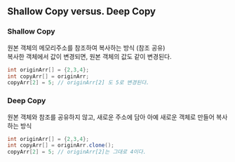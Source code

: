 ## Shallow Copy versus. Deep Copy

### Shallow Copy

원본 객체의 메모리주소를 참조하여 복사하는 방식 (참조 공유)  
복사한 객체에서 값이 변경되면, 원본 객체의 값도 같이 변경된다.

```java
int originArr[] = {2,3,4};
int copyArr[] = originArr;
copyArr[2] = 5; // originArr[2] 도 5로 변경된다.
```

### Deep Copy

원본 객체와 참조를 공유하지 않고, 새로운 주소에 담아 아예 새로운 객체로 만들어 복사하는 방식

```java
int originArr[] = {2,3,4};
int copyArr[] = originArr.clone();
copyArr[2] = 5; // originArr[2]는 그대로 4이다.
```

<!-- [Previous Page](./20210515)  -->
<!-- / [Next Page](./another-page.html) -->